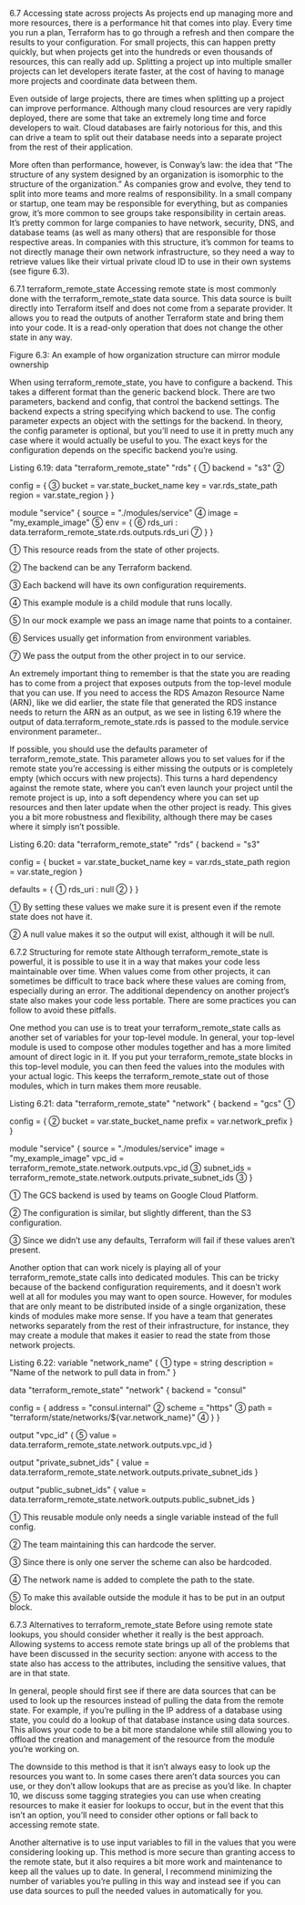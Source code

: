 6.7 Accessing state across projects
As projects end up managing more and more resources, there is a performance hit that comes into play. Every time you run a plan, Terraform has to go through a refresh and then compare the results to your configuration. For small projects, this can happen pretty quickly, but when projects get into the hundreds or even thousands of resources, this can really add up. Splitting a project up into multiple smaller projects can let developers iterate faster, at the cost of having to manage more projects and coordinate data between them.

Even outside of large projects, there are times when splitting up a project can improve performance. Although many cloud resources are very rapidly deployed, there are some that take an extremely long time and force developers to wait. Cloud databases are fairly notorious for this, and this can drive a team to split out their database needs into a separate project from the rest of their application.

More often than performance, however, is Conway’s law: the idea that “The structure of any system designed by an organization is isomorphic to the structure of the organization.” As companies grow and evolve, they tend to split into more teams and more realms of responsibility. In a small company or startup, one team may be responsible for everything, but as companies grow, it’s more common to see groups take responsibility in certain areas. It’s pretty common for large companies to have network, security, DNS, and database teams (as well as many others) that are responsible for those respective areas. In companies with this structure, it’s common for teams to not directly manage their own network infrastructure, so they need a way to retrieve values like their virtual private cloud ID to use in their own systems (see figure 6.3).

6.7.1 terraform_remote_state
Accessing remote state is most commonly done with the terraform_remote_state data source. This data source is built directly into Terraform itself and does not come from a separate provider. It allows you to read the outputs of another Terraform state and bring them into your code. It is a read-only operation that does not change the other state in any way.

Figure 6.3: An example of how organization structure can mirror module ownership

When using terraform_remote_state, you have to configure a backend. This takes a different format than the generic backend block. There are two parameters, backend and config, that control the backend settings. The backend expects a string specifying which backend to use. The config parameter expects an object with the settings for the backend. In theory, the config parameter is optional, but you’ll need to use it in pretty much any case where it would actually be useful to you. The exact keys for the configuration depends on the specific backend you’re using.

Listing 6.19:
data "terraform_remote_state" "rds" {                         ①
  backend = "s3"                                              ②
 
  config = {                                                  ③
    bucket = var.state_bucket_name
    key    = var.rds_state_path
    region = var.state_region
  }
}
 
module "service" {
  source = "./modules/service"                                ④
  image  = "my_example_image"                                 ⑤
  env = {                                                     ⑥
    rds_uri : data.terraform_remote_state.rds.outputs.rds_uri ⑦
  }
}

① This resource reads from the state of other projects.

② The backend can be any Terraform backend.

③ Each backend will have its own configuration requirements.

④ This example module is a child module that runs locally.

⑤ In our mock example we pass an image name that points to a container.

⑥ Services usually get information from environment variables.

⑦ We pass the output from the other project in to our service.

An extremely important thing to remember is that the state you are reading has to come from a project that exposes outputs from the top-level module that you can use. If you need to access the RDS Amazon Resource Name (ARN), like we did earlier, the state file that generated the RDS instance needs to return the ARN as an output, as we see in listing 6.19 where the output of data.terraform_remote_state.rds is passed to the module.service environment parameter..

If possible, you should use the defaults parameter of terraform_remote_state. This parameter allows you to set values for if the remote state you’re accessing is either missing the outputs or is completely empty (which occurs with new projects). This turns a hard dependency against the remote state, where you can’t even launch your project until the remote project is up, into a soft dependency where you can set up resources and then later update when the other project is ready. This gives you a bit more robustness and flexibility, although there may be cases where it simply isn’t possible.

Listing 6.20:
data "terraform_remote_state" "rds" {
  backend = "s3"
 
  config = {
    bucket = var.state_bucket_name
    key    = var.rds_state_path
    region = var.state_region
  }
 
  defaults = {                          ①
    rds_uri : null                      ②
  }
}

① By setting these values we make sure it is present even if the remote state does not have it.

② A null value makes it so the output will exist, although it will be null.

6.7.2 Structuring for remote state
Although terraform_remote_state is powerful, it is possible to use it in a way that makes your code less maintainable over time. When values come from other projects, it can sometimes be difficult to trace back where these values are coming from, especially during an error. The additional dependency on another project’s state also makes your code less portable. There are some practices you can follow to avoid these pitfalls.

One method you can use is to treat your terraform_remote_state calls as another set of variables for your top-level module. In general, your top-level module is used to compose other modules together and has a more limited amount of direct logic in it. If you put your terraform_remote_state blocks in this top-level module, you can then feed the values into the modules with your actual logic. This keeps the terraform_remote_state out of those modules, which in turn makes them more reusable.

Listing 6.21:
data "terraform_remote_state" "network" {
  backend = "gcs"                                                        ①
 
  config = {                                                             ②
    bucket = var.state_bucket_name
    prefix = var.network_prefix
  }
}
 
module "service" {
  source     = "./modules/service"
  image      = "my_example_image"
  vpc_id     = terraform_remote_state.network.outputs.vpc_id             ③
  subnet_ids = terraform_remote_state.network.outputs.private_subnet_ids ③
}

① The GCS backend is used by teams on Google Cloud Platform.

② The configuration is similar, but slightly different, than the S3 configuration.

③ Since we didn’t use any defaults, Terraform will fail if these values aren’t present.

Another option that can work nicely is playing all of your terraform_remote_state calls into dedicated modules. This can be tricky because of the backend configuration requirements, and it doesn’t work well at all for modules you may want to open source. However, for modules that are only meant to be distributed inside of a single organization, these kinds of modules make more sense. If you have a team that generates networks separately from the rest of their infrastructure, for instance, they may create a module that makes it easier to read the state from those network projects.

Listing 6.22:
variable "network_name" {                                    ①
  type        = string
  description = "Name of the network to pull data in from."
}
 
data "terraform_remote_state" "network" {
  backend = "consul"
 
  config = {
    address = "consul.internal"                              ②
    scheme  = "https"                                        ③
    path    = "terraform/state/networks/${var.network_name}" ④
  }
}
 
output "vpc_id" {                                            ⑤
  value = data.terraform_remote_state.network.outputs.vpc_id
}
 
output "private_subnet_ids" {
  value = data.terraform_remote_state.network.outputs.private_subnet_ids
}
 
output "public_subnet_ids" {
  value = data.terraform_remote_state.network.outputs.public_subnet_ids
}

① This reusable module only needs a single variable instead of the full config.

② The team maintaining this can hardcode the server.

③ Since there is only one server the scheme can also be hardcoded.

④ The network name is added to complete the path to the state.

⑤ To make this available outside the module it has to be put in an output block.

6.7.3 Alternatives to terraform_remote_state
Before using remote state lookups, you should consider whether it really is the best approach. Allowing systems to access remote state brings up all of the problems that have been discussed in the security section: anyone with access to the state also has access to the attributes, including the sensitive values, that are in that state.

In general, people should first see if there are data sources that can be used to look up the resources instead of pulling the data from the remote state. For example, if you’re pulling in the IP address of a database using state, you could do a lookup of that database instance using data sources. This allows your code to be a bit more standalone while still allowing you to offload the creation and management of the resource from the module you’re working on.

The downside to this method is that it isn’t always easy to look up the resources you want to. In some cases there aren’t data sources you can use, or they don’t allow lookups that are as precise as you’d like. In chapter 10, we discuss some tagging strategies you can use when creating resources to make it easier for lookups to occur, but in the event that this isn’t an option, you’ll need to consider other options or fall back to accessing remote state.

Another alternative is to use input variables to fill in the values that you were considering looking up. This method is more secure than granting access to the remote state, but it also requires a bit more work and maintenance to keep all the values up to date. In general, I recommend minimizing the number of variables you’re pulling in this way and instead see if you can use data sources to pull the needed values in automatically for you.